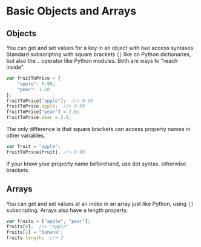 # Basic Objects and Arrays
## Objects
You can get and set values for a key in an object with _two_ access syntaxes.
Standard subscripting with square brackets `[]` like on Python dictionaries, but also the `.` operator like Python modules.
Both are ways to "reach inside".
```js
var fruitToPrice = {
    "apple": 0.99,
    "pear": 1.50
};
fruitToPrice["apple"];  //> 0.99
fruitToPrice.apple;  //> 0.99
fruitToPrice["pear"] = 2.0;
fruitToPrice.pear = 2.0;
```

The only difference is that square brackets can access property names in other variables.
```js
var fruit = "apple";
fruitToPrice[fruit]; //> 0.99
```

If your know your property name beforehand, use dot syntax, otherwise brackets.

## Arrays
You can get and set values at an index in an array just like Python, using `[]` subscripting.
Arrays also have a length property.
```js
var fruits = ["apple", "pear"];
fruits[0];  //> "apple"
fruits[1] = "banana";
fruits.length;  //> 2
```
